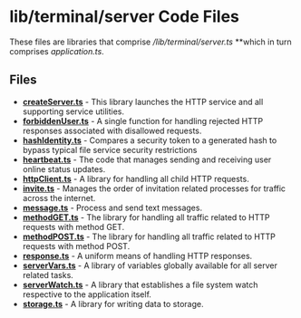 # lib/terminal/server Code Files
These files are libraries that comprise */lib/terminal/server.ts* **which in turn comprises *application.ts*.

## Files
<!-- Do not edit below this line.  Contents dynamically populated. -->

* **[createServer.ts](createServer.ts)**   - This library launches the HTTP service and all supporting service utilities.
* **[forbiddenUser.ts](forbiddenUser.ts)** - A single function for handling rejected HTTP responses associated with disallowed requests.
* **[hashIdentity.ts](hashIdentity.ts)**   - Compares a security token to a generated hash to bypass typical file service security restrictions
* **[heartbeat.ts](heartbeat.ts)**         - The code that manages sending and receiving user online status updates.
* **[httpClient.ts](httpClient.ts)**       - A library for handling all child HTTP requests.
* **[invite.ts](invite.ts)**               - Manages the order of invitation related processes for traffic across the internet.
* **[message.ts](message.ts)**             - Process and send text messages.
* **[methodGET.ts](methodGET.ts)**         - The library for handling all traffic related to HTTP requests with method GET.
* **[methodPOST.ts](methodPOST.ts)**       - The library for handling all traffic related to HTTP requests with method POST.
* **[response.ts](response.ts)**           - A uniform means of handling HTTP responses.
* **[serverVars.ts](serverVars.ts)**       - A library of variables globally available for all server related tasks.
* **[serverWatch.ts](serverWatch.ts)**     - A library that establishes a file system watch respective to the application itself.
* **[storage.ts](storage.ts)**             - A library for writing data to storage.
